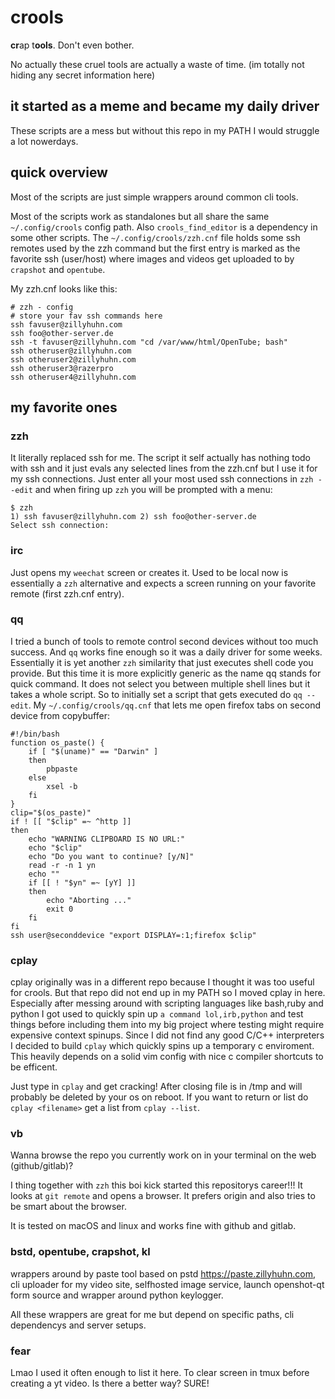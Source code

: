 # crools
**cr**ap t**ools**. Don't even bother.

No actually these cruel tools are actually a waste of time.
(im totally not hiding any secret information here)

## it started as a meme and became my daily driver

These scripts are a mess but without this repo in my PATH I would struggle a lot nowerdays.

## quick overview

Most of the scripts are just simple wrappers around common cli tools.

Most of the scripts work as standalones but all share the same ``~/.config/crools`` config path.
Also ``crools_find_editor`` is a dependency in some other scripts. The ``~/.config/crools/zzh.cnf`` file holds some ssh remotes used by the zzh command but the first entry is marked as the favorite ssh (user/host) where images and videos get uploaded to by ``crapshot`` and ``opentube``.

My zzh.cnf looks like this:
```
# zzh - config
# store your fav ssh commands here
ssh favuser@zillyhuhn.com
ssh foo@other-server.de
ssh -t favuser@zillyhuhn.com "cd /var/www/html/OpenTube; bash"
ssh otheruser@zillyhuhn.com
ssh otheruser2@zillyhuhn.com
ssh otheruser3@razerpro
ssh otheruser4@zillyhuhn.com
```

## my favorite ones

### zzh

It literally replaced ssh for me. The script it self actually has nothing todo with ssh and it just evals any selected lines from the zzh.cnf but I use it for my ssh connections. Just enter all your most used ssh connections in ``zzh --edit`` and when firing up ``zzh`` you will be prompted with a menu:

```
$ zzh
1) ssh favuser@zillyhuhn.com 2) ssh foo@other-server.de
Select ssh connection: 
```

### irc

Just opens my ``weechat`` screen or creates it. Used to be local now is essentially a ``zzh`` alternative and expects a screen running on your favorite remote (first zzh.cnf entry).

### qq

I tried a bunch of tools to remote control second devices without too much success. And ``qq`` works fine enough so it was a daily driver for some weeks. Essentially it is yet another ``zzh`` similarity that just executes shell code you provide. But this time it is more explicitly generic as the name qq stands for quick command. It does not select you between multiple shell lines but it takes a whole script. So to initially set a script that gets executed do ``qq --edit``.
My ``~/.config/crools/qq.cnf`` that lets me open firefox tabs on second device from copybuffer:

```
#!/bin/bash
function os_paste() {
    if [ "$(uname)" == "Darwin" ]
    then
        pbpaste
    else
        xsel -b
    fi
}
clip="$(os_paste)"
if ! [[ "$clip" =~ ^http ]]
then
    echo "WARNING CLIPBOARD IS NO URL:"
    echo "$clip"
    echo "Do you want to continue? [y/N]"
    read -r -n 1 yn
    echo ""
    if [[ ! "$yn" =~ [yY] ]]
    then
        echo "Aborting ..."
        exit 0
    fi
fi
ssh user@seconddevice "export DISPLAY=:1;firefox $clip"
```

### cplay

cplay originally was in a different repo because I thought it was too useful for crools. But that repo did not end up in my PATH so I moved cplay in here. Especially after messing around with scripting languages like bash,ruby and python I got used to quickly spin up ``a command lol,irb,python`` and test things before including them into my big project where testing might require expensive context spinups. Since I did not find any good C/C++ interpreters I decided to build ``cplay`` which quickly spins up a temporary c enviroment. This heavily depends on a solid vim config with nice c compiler shortcuts to be efficent.

Just type in ``cplay`` and get cracking! After closing file is in /tmp and will probably be deleted by your os on reboot. If you want to return or list do ``cplay <filename>`` get a list from ``cplay --list``.

### vb

Wanna browse the repo you currently work on in your terminal on the web (github/gitlab)?

I thing together with ``zzh`` this boi kick started this repositorys career!!! It looks at ``git remote`` and opens a browser. It prefers origin and also tries to be smart about the browser.

It is tested on macOS and linux and works fine with github and gitlab.

### bstd, opentube, crapshot, kl

wrappers around by paste tool based on pstd https://paste.zillyhuhn.com, cli uploader for my video site, selfhosted image service, launch openshot-qt form source and wrapper around python keylogger.


All these wrappers are great for me but depend on specific paths, cli dependencys and server setups.

### fear

Lmao I used it often enough to list it here. To clear screen in tmux before creating a yt video. Is there a better way? SURE!
